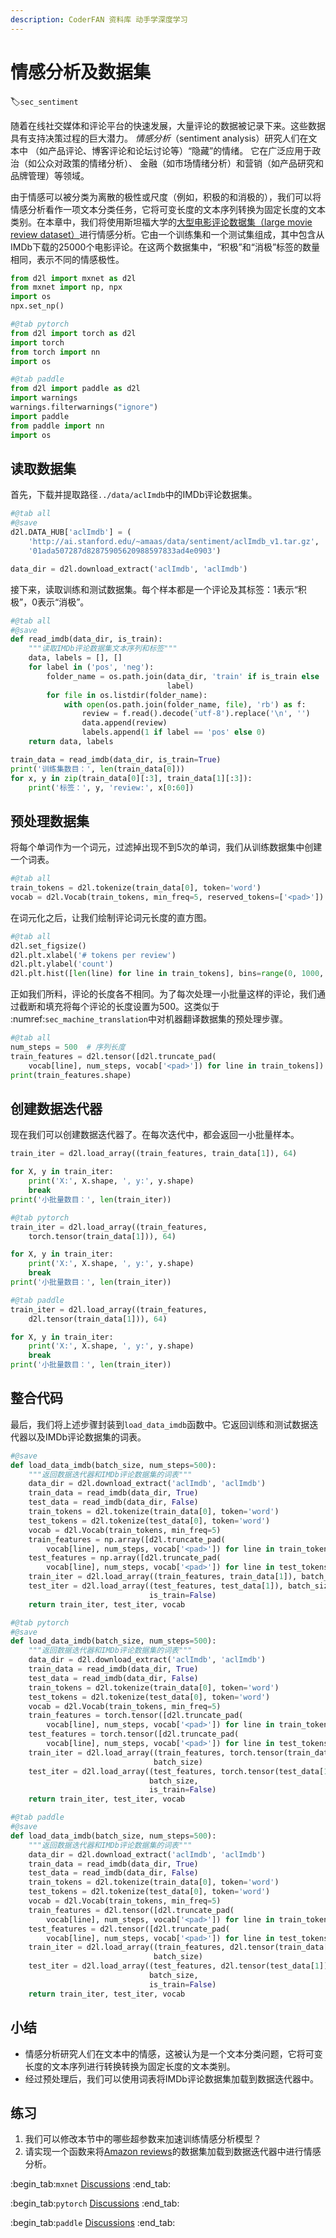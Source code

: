 ```yaml
---
description: CoderFAN 资料库 动手学深度学习
---
```


# 情感分析及数据集
:label:`sec_sentiment`

随着在线社交媒体和评论平台的快速发展，大量评论的数据被记录下来。这些数据具有支持决策过程的巨大潜力。
*情感分析*（sentiment analysis）研究人们在文本中
（如产品评论、博客评论和论坛讨论等）“隐藏”的情绪。
它在广泛应用于政治（如公众对政策的情绪分析）、
金融（如市场情绪分析）和营销（如产品研究和品牌管理）等领域。

由于情感可以被分类为离散的极性或尺度（例如，积极的和消极的），我们可以将情感分析看作一项文本分类任务，它将可变长度的文本序列转换为固定长度的文本类别。在本章中，我们将使用斯坦福大学的[大型电影评论数据集（large movie review dataset）](https://ai.stanford.edu/~amaas/data/sentiment/)进行情感分析。它由一个训练集和一个测试集组成，其中包含从IMDb下载的25000个电影评论。在这两个数据集中，“积极”和“消极”标签的数量相同，表示不同的情感极性。

```python
from d2l import mxnet as d2l
from mxnet import np, npx
import os
npx.set_np()
```

```python
#@tab pytorch
from d2l import torch as d2l
import torch
from torch import nn
import os
```

```python
#@tab paddle
from d2l import paddle as d2l
import warnings
warnings.filterwarnings("ignore")
import paddle
from paddle import nn
import os
```

##  读取数据集

首先，下载并提取路径`../data/aclImdb`中的IMDb评论数据集。

```python
#@tab all
#@save
d2l.DATA_HUB['aclImdb'] = (
    'http://ai.stanford.edu/~amaas/data/sentiment/aclImdb_v1.tar.gz',
    '01ada507287d82875905620988597833ad4e0903')

data_dir = d2l.download_extract('aclImdb', 'aclImdb')
```

接下来，读取训练和测试数据集。每个样本都是一个评论及其标签：1表示“积极”，0表示“消极”。

```python
#@tab all
#@save
def read_imdb(data_dir, is_train):
    """读取IMDb评论数据集文本序列和标签"""
    data, labels = [], []
    for label in ('pos', 'neg'):
        folder_name = os.path.join(data_dir, 'train' if is_train else 'test',
                                   label)
        for file in os.listdir(folder_name):
            with open(os.path.join(folder_name, file), 'rb') as f:
                review = f.read().decode('utf-8').replace('\n', '')
                data.append(review)
                labels.append(1 if label == 'pos' else 0)
    return data, labels

train_data = read_imdb(data_dir, is_train=True)
print('训练集数目：', len(train_data[0]))
for x, y in zip(train_data[0][:3], train_data[1][:3]):
    print('标签：', y, 'review:', x[0:60])
```

## 预处理数据集

将每个单词作为一个词元，过滤掉出现不到5次的单词，我们从训练数据集中创建一个词表。

```python
#@tab all
train_tokens = d2l.tokenize(train_data[0], token='word')
vocab = d2l.Vocab(train_tokens, min_freq=5, reserved_tokens=['<pad>'])
```

在词元化之后，让我们绘制评论词元长度的直方图。

```python
#@tab all
d2l.set_figsize()
d2l.plt.xlabel('# tokens per review')
d2l.plt.ylabel('count')
d2l.plt.hist([len(line) for line in train_tokens], bins=range(0, 1000, 50));
```

正如我们所料，评论的长度各不相同。为了每次处理一小批量这样的评论，我们通过截断和填充将每个评论的长度设置为500。这类似于 :numref:`sec_machine_translation`中对机器翻译数据集的预处理步骤。

```python
#@tab all
num_steps = 500  # 序列长度
train_features = d2l.tensor([d2l.truncate_pad(
    vocab[line], num_steps, vocab['<pad>']) for line in train_tokens])
print(train_features.shape)
```

## 创建数据迭代器

现在我们可以创建数据迭代器了。在每次迭代中，都会返回一小批量样本。

```python
train_iter = d2l.load_array((train_features, train_data[1]), 64)

for X, y in train_iter:
    print('X:', X.shape, ', y:', y.shape)
    break
print('小批量数目：', len(train_iter))
```

```python
#@tab pytorch
train_iter = d2l.load_array((train_features, 
    torch.tensor(train_data[1])), 64)

for X, y in train_iter:
    print('X:', X.shape, ', y:', y.shape)
    break
print('小批量数目：', len(train_iter))
```

```python
#@tab paddle
train_iter = d2l.load_array((train_features,
    d2l.tensor(train_data[1])), 64)

for X, y in train_iter:
    print('X:', X.shape, ', y:', y.shape)
    break
print('小批量数目：', len(train_iter))
```

## 整合代码

最后，我们将上述步骤封装到`load_data_imdb`函数中。它返回训练和测试数据迭代器以及IMDb评论数据集的词表。

```python
#@save
def load_data_imdb(batch_size, num_steps=500):
    """返回数据迭代器和IMDb评论数据集的词表"""
    data_dir = d2l.download_extract('aclImdb', 'aclImdb')
    train_data = read_imdb(data_dir, True)
    test_data = read_imdb(data_dir, False)
    train_tokens = d2l.tokenize(train_data[0], token='word')
    test_tokens = d2l.tokenize(test_data[0], token='word')
    vocab = d2l.Vocab(train_tokens, min_freq=5)
    train_features = np.array([d2l.truncate_pad(
        vocab[line], num_steps, vocab['<pad>']) for line in train_tokens])
    test_features = np.array([d2l.truncate_pad(
        vocab[line], num_steps, vocab['<pad>']) for line in test_tokens])
    train_iter = d2l.load_array((train_features, train_data[1]), batch_size)
    test_iter = d2l.load_array((test_features, test_data[1]), batch_size,
                               is_train=False)
    return train_iter, test_iter, vocab
```

```python
#@tab pytorch
#@save
def load_data_imdb(batch_size, num_steps=500):
    """返回数据迭代器和IMDb评论数据集的词表"""
    data_dir = d2l.download_extract('aclImdb', 'aclImdb')
    train_data = read_imdb(data_dir, True)
    test_data = read_imdb(data_dir, False)
    train_tokens = d2l.tokenize(train_data[0], token='word')
    test_tokens = d2l.tokenize(test_data[0], token='word')
    vocab = d2l.Vocab(train_tokens, min_freq=5)
    train_features = torch.tensor([d2l.truncate_pad(
        vocab[line], num_steps, vocab['<pad>']) for line in train_tokens])
    test_features = torch.tensor([d2l.truncate_pad(
        vocab[line], num_steps, vocab['<pad>']) for line in test_tokens])
    train_iter = d2l.load_array((train_features, torch.tensor(train_data[1])),
                                batch_size)
    test_iter = d2l.load_array((test_features, torch.tensor(test_data[1])),
                               batch_size,
                               is_train=False)
    return train_iter, test_iter, vocab
```

```python
#@tab paddle
#@save
def load_data_imdb(batch_size, num_steps=500):
    """返回数据迭代器和IMDb评论数据集的词表"""
    data_dir = d2l.download_extract('aclImdb', 'aclImdb')
    train_data = read_imdb(data_dir, True)
    test_data = read_imdb(data_dir, False)
    train_tokens = d2l.tokenize(train_data[0], token='word')
    test_tokens = d2l.tokenize(test_data[0], token='word')
    vocab = d2l.Vocab(train_tokens, min_freq=5)
    train_features = d2l.tensor([d2l.truncate_pad(
        vocab[line], num_steps, vocab['<pad>']) for line in train_tokens])
    test_features = d2l.tensor([d2l.truncate_pad(
        vocab[line], num_steps, vocab['<pad>']) for line in test_tokens])
    train_iter = d2l.load_array((train_features, d2l.tensor(train_data[1])),
                                batch_size)
    test_iter = d2l.load_array((test_features, d2l.tensor(test_data[1])),
                               batch_size,
                               is_train=False)
    return train_iter, test_iter, vocab
```

## 小结

* 情感分析研究人们在文本中的情感，这被认为是一个文本分类问题，它将可变长度的文本序列进行转换转换为固定长度的文本类别。
* 经过预处理后，我们可以使用词表将IMDb评论数据集加载到数据迭代器中。

## 练习

1. 我们可以修改本节中的哪些超参数来加速训练情感分析模型？
1. 请实现一个函数来将[Amazon reviews](https://snap.stanford.edu/data/web-Amazon.html)的数据集加载到数据迭代器中进行情感分析。

:begin_tab:`mxnet`
[Discussions](https://discuss.d2l.ai/t/5725)
:end_tab:

:begin_tab:`pytorch`
[Discussions](https://discuss.d2l.ai/t/5726)
:end_tab:

:begin_tab:`paddle`
[Discussions](https://discuss.d2l.ai/t/11825)
:end_tab:
